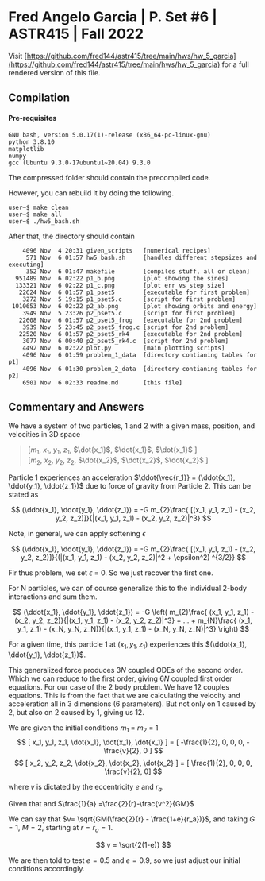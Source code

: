 # Fred Angelo Garcia | P. Set #6 | ASTR415 | Fall 2022
Visit [https://github.com/fred144/astr415/tree/main/hws/hw_5_garcia](https://github.com/fred144/astr415/tree/main/hws/hw_5_garcia) for a full rendered version of this file. 

## Compilation 
#### Pre-requisites
```console
GNU bash, version 5.0.17(1)-release (x86_64-pc-linux-gnu)
python 3.8.10 
matplotlib
numpy
gcc (Ubuntu 9.3.0-17ubuntu1~20.04) 9.3.0
```
The compressed folder should contain the precompiled code. 

However, you can rebuild it by doing the following.
```console
user~$ make clean
user~$ make all
user~$ ./hw5_bash.sh
```

After that, the directory should contain 
```
    4096 Nov  4 20:31 given_scripts   [numerical recipes]
     571 Nov  6 01:57 hw5_bash.sh     [handles different stepsizes and executing]
     352 Nov  6 01:47 makefile        [compiles stuff, all or clean]
  951489 Nov  6 02:22 p1_b.png        [plot showing the sines]
  133321 Nov  6 02:22 p1_c.png        [plot err vs step size]
   22624 Nov  6 01:57 p1_pset5        [executable for first problem]
    3272 Nov  5 19:15 p1_pset5.c      [script for first problem]
 1010653 Nov  6 02:22 p2_ab.png       [plot showing orbits and energy]    
    3949 Nov  5 23:26 p2_pset5.c      [script for first problem]
   22608 Nov  6 01:57 p2_pset5_frog   [executable for 2nd problem]
    3939 Nov  5 23:45 p2_pset5_frog.c [script for 2nd problem]
   22520 Nov  6 01:57 p2_pset5_rk4    [executable for 2nd problem]
    3077 Nov  6 00:40 p2_pset5_rk4.c  [script for 2nd problem]
    4492 Nov  6 02:22 plot.py         [main plotting scripts]
    4096 Nov  6 01:59 problem_1_data  [directory contianing tables for p1]
    4096 Nov  6 01:30 problem_2_data  [directory contianing tables for p2]
    6501 Nov  6 02:33 readme.md       [this file]
```
## Commentary and Answers 

We have a system of two particles, $1$ and $2$ with a given mass, position, and velocities in 3D space
>[$m_1$, $x_1$, $y_1$, $z_1$, $\dot{x_1}$, $\dot{x_1}$, $\dot{x_1}$ ] <br /> 
>[$m_2$, $x_2$, $y_2$, $z_2$, $\dot{x_2}$, $\dot{x_2}$, $\dot{x_2}$ ]

Particle 1 experiences an acceleration $\ddot{\vec{r_1}} = (\ddot{x_1}, \ddot{y_1}, \ddot{z_1})$ due to force of gravity from Particle 2. This can be stated as

$$
(\ddot{x_1}, \ddot{y_1}, \ddot{z_1}) = -G m_{2}\frac{ [(x_1, y_1, z_1) - (x_2, y_2, z_2)]}{|(x_1, y_1, z_1) - (x_2, y_2, z_2)|^3}
$$

Note, in general, we can apply softening $\epsilon$

$$
(\ddot{x_1}, \ddot{y_1}, \ddot{z_1}) = -G m_{2}\frac{ [(x_1, y_1, z_1) - (x_2, y_2, z_2)]}{(|(x_1, y_1, z_1) - (x_2, y_2, z_2)|^2 + \epsilon^2) ^{3/2}}
$$

Fir thus problem, we set $\epsilon$ = 0. So we just recover the first one.

For N particles, we can of course generalize this to the individual 2-body interactions and sum them. 

$$
(\ddot{x_1}, \ddot{y_1}, \ddot{z_1}) = -G \left( m_{2}\frac{ (x_1, y_1, z_1) - (x_2, y_2, z_2)}{|(x_1, y_1, z_1) - (x_2, y_2, z_2)|^3} + ... + m_{N}\frac{ (x_1, y_1, z_1) - (x_N, y_N, z_N)}{|(x_1, y_1, z_1) - (x_N, y_N, z_N)|^3} \right)
$$

For a given time, this particle 1 at $(x_1, y_1, z_1)$ experiences this $(\ddot{x_1}, \ddot{y_1}, \ddot{z_1})$. 

This generalized force produces $3N$ coupled ODEs of the second order. Which we can reduce to the first order, giving $6N$ coupled first order equations. For our case of the 2 body problem. We have 12 couples equations. This is from the fact that we are calculating the velocity and acceleration all in 3 dimensions (6 parameters). But not only on 1 caused by 2, but also on 2 caused by 1, giving us 12. 

We are given the initial conditions $m_1$ =  $m_2$ = 1
$$
[ x_1, y_1, z_1, \dot{x_1}, \dot{x_1}, \dot{x_1} ] = [ -\frac{1}{2}, 0, 0, 0, -\frac{v}{2}, 0 ] 
$$
$$
[ x_2, y_2, z_2, \dot{x_2}, \dot{x_2}, \dot{x_2} ] = [ \frac{1}{2}, 0, 0, 0, \frac{v}{2}, 0] 
$$

where $v$ is dictated by the eccentricity $e$ and $r_a$.

Given that and $\frac{1}{a} =\frac{2}{r}-\frac{v^2}{GM}$ 

We can say that $v= \sqrt{GM(\frac{2}{r} - \frac{1+e}{r_a})}$, and taking $G=1$, $M =2$, starting at $r = r_a = 1$.

$$
v = \sqrt{2(1-e)}
$$

We are then told to test  $e = 0.5$ and $e = 0.9$, so we just adjust our initial conditions accordingly. 
